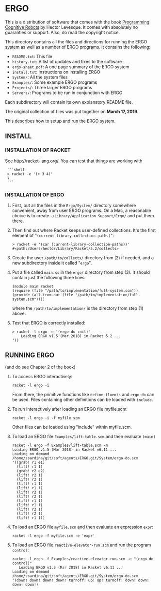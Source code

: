 # ERGO

This is a distribution of software that comes with the book [Programming Cognitive Robots](http://www.cs.toronto.edu/~hector/pcr.html) by Hector Levesque.  It comes with absolutely no guaranties
or support.  Also, do read the copyright notice.

This directory contains all the files and directions for running the ERGO
system as well as a number of ERGO programs. It contains the following:

* `README.txt`: This file
* `history.txt`: A list of updates and fixes to the software
* `ergo-sheet.pdf`: A one page summary of the ERGO system
* `install.txt`: Instructions on installing ERGO
* `System/`: All the system files
* `Examples/`: Some example ERGO programs
* `Projects/`: Three larger ERGO programs
* `Servers/`: Programs to be run in conjunction with ERGO

Each subdirectory will contain its own explanatory README file.

The original collection of files was put together on **March 17, 2019**.

This describes how to setup and run the ERGO system.

## INSTALL

### INSTALLATION OF RACKET

See http://racket-lang.org/. You can test that things are working with

     ```shell
     > racket -e '(+ 3 4)'
     7
     ```

### INSTALLATION OF ERGO

1. First, put all the files in the `Ergo/System/` directory somewhere convenient, away from user ERGO programs.  On a Mac, a reasonable choice is to create `~/Library/Application Support/Ergo/` and put them there.

2. Then find out where Racket keeps user-defined collections.  It's the first element of "`(current-library-collection-paths)`":

     ```racket
     > racket -e '(car (current-library-collection-paths))'
     #<path:/Users/hector/Library/Racket/5.2/collects>
     ```

3. Create the user `/path/to/collects/` directory from (2) if needed, and a new subdirectory inside it called "`ergo`".

4. Put a file called `main.ss` in the `ergo/` directory from step (3).  It should contain just the following three lines:

     ```racket
     (module main racket
     (require (file "/path/to/implementation/full-system.scm"))
     (provide (all-from-out (file "/path/to/implementation/full-system.scm"))))
     ```

   where the `/path/to/implementation/` is the directory from step (1) above.  

5. Test that ERGO is correctly installed:

     ```racket
     > racket -l ergo -e '(ergo-do :nil)'
         Loading ERGO v1.5 (Mar 2018) in Racket 5.2 ...
     '()
     ```

## RUNNING ERGO 

(and do see Chapter 2 of the book)

1. To access ERGO interactively:

     ```shell
     racket -l ergo -i
     ```

   From there, the primitive functions like `define-fluents` and `ergo-do` can be used.  Files containing other definitions can be loaded with `include`.

2. To run interactively after loading an ERGO file myfile.scm:

     ```shell
     racket -l ergo -i -f myfile.scm 
     ```       

     Other files can be loaded using "include" within myfile.scm.

3. To load an ERGO file `Examples/lift-table.scm` and then evaluate `(main)`

     ```shell
     racket -l ergo -f Examples/lift-table.scm -m
    Loading ERGO v1.5 (Mar 2018) in Racket v6.11 ...
     Loading on demand /home/ssardina/git/soft/agents/ERGO.git/System/ergo-do.scm
     '((grab! r1 e1)
       (lift! r1 1)
       (grab! r2 e2)
       (lift! r2 1)
       (lift! r2 1)
       (lift! r1 1)
       (lift! r1 1)
       (lift! r2 1)
       (lift! r2 1)
       (lift! r1 1)
       (lift! r1 1)
       (lift! r2 1)
       (lift! r2 1)
       (lift! r1 1))
     ```
     
4. To load an ERGO file `myfile.scm` and then evaluate an expression `expr`:

     ```shell
     racket -l ergo -f myfile.scm -e 'expr'
     ```

6. To load an ERGO file `reactive-elevator-run.scm` and run the program `control`:

     ```shell
     racket -l ergo -f Examples/reactive-elevator-run.scm -e "(ergo-do control)"   
        Loading ERGO v1.5 (Mar 2018) in Racket v6.11 ...
     Loading on demand /home/ssardina/git/soft/agents/ERGO.git/System/ergo-do.scm
     '(down! down! down! down! turnoff! up! up! turnoff! down! down! down! down!)    
     ```
   



